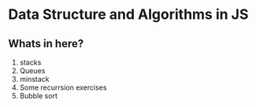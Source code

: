 # Data Structure and Algorithms in JS

## Whats in here?  

1. stacks 
2. Queues
3. minstack 
4. Some recurrsion exercises
5. Bubble sort

